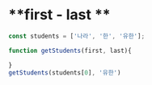 # **first - last **


```javascript
const students = ['나라', '한', '유한'];

function getStudents(first, last){

}
getStudents(students[0], '유한')

```